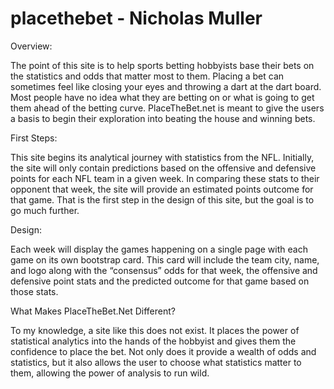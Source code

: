 # placethebet - Nicholas Muller


Overview:

The point of this site is to help sports betting hobbyists base their bets on the statistics and odds that matter most to them. Placing a bet can sometimes feel like closing your eyes and throwing a dart at the dart board. Most people have no idea what they are betting on or what is going to get them ahead of the betting curve. PlaceTheBet.net is meant to give the users a basis to begin their exploration into beating the house and winning bets.

First Steps:

This site begins its analytical journey with statistics from the NFL. Initially, the site will only contain predictions based on the offensive and defensive points for each NFL team in a given week. In comparing these stats to their opponent that week, the site will provide an estimated points outcome for that game. That is the first step in the design of this site, but the goal is to go much further.

Design:

Each week will display the games happening on a single page with each game on its own bootstrap card. This card will include the team city, name, and logo along with the “consensus” odds for that week, the offensive and defensive point stats and the predicted outcome for that game based on those stats.

What Makes PlaceTheBet.Net Different?

To my knowledge, a site like this does not exist. It places the power of statistical analytics into the hands of the hobbyist and gives them the confidence to place the bet. Not only does it provide a wealth of odds and statistics, but it also allows the user to choose what statistics matter to them, allowing the power of analysis to run wild.
